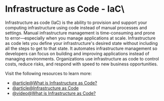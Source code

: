 # Infrastructure as Code - IaC\

Infrastructure as code (IaC) is the ability to provision and support your computing infrastructure using code instead of manual processes and settings. Manual infrastructure management is time-consuming and prone to error—especially when you manage applications at scale. Infrastructure as code lets you define your infrastructure's desired state without including all the steps to get to that state. It automates infrastructure management so developers can focus on building and improving applications instead of managing environments. Organizations use infrastructure as code to control costs, reduce risks, and respond with speed to new business opportunities.

Visit the following resources to learn more:

- [@article@What is Infrastructure as Code?](https://aws.amazon.com/what-is/iac/)
- [@article@Infrastructure as Code](https://en.wikipedia.org/wiki/Infrastructure_as_code)
- [@video@What is Infrastructure as Code?](https://www.youtube.com/watch?v=zWw2wuiKd5o)

